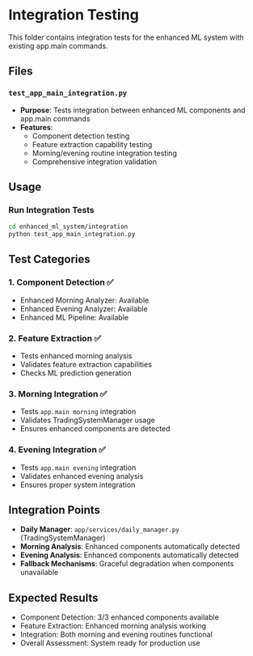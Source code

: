 # Integration Testing

This folder contains integration tests for the enhanced ML system with existing app.main commands.

## Files

### `test_app_main_integration.py`
- **Purpose**: Tests integration between enhanced ML components and app.main commands
- **Features**:
  - Component detection testing
  - Feature extraction capability testing  
  - Morning/evening routine integration testing
  - Comprehensive integration validation

## Usage

### Run Integration Tests
```bash
cd enhanced_ml_system/integration
python test_app_main_integration.py
```

## Test Categories

### 1. Component Detection ✅
- Enhanced Morning Analyzer: Available
- Enhanced Evening Analyzer: Available
- Enhanced ML Pipeline: Available

### 2. Feature Extraction ✅
- Tests enhanced morning analysis
- Validates feature extraction capabilities
- Checks ML prediction generation

### 3. Morning Integration ✅
- Tests `app.main morning` integration
- Validates TradingSystemManager usage
- Ensures enhanced components are detected

### 4. Evening Integration ✅  
- Tests `app.main evening` integration
- Validates enhanced evening analysis
- Ensures proper system integration

## Integration Points
- **Daily Manager**: `app/services/daily_manager.py` (TradingSystemManager)
- **Morning Analysis**: Enhanced components automatically detected
- **Evening Analysis**: Enhanced components automatically detected
- **Fallback Mechanisms**: Graceful degradation when components unavailable

## Expected Results
- Component Detection: 3/3 enhanced components available
- Feature Extraction: Enhanced morning analysis working
- Integration: Both morning and evening routines functional
- Overall Assessment: System ready for production use
